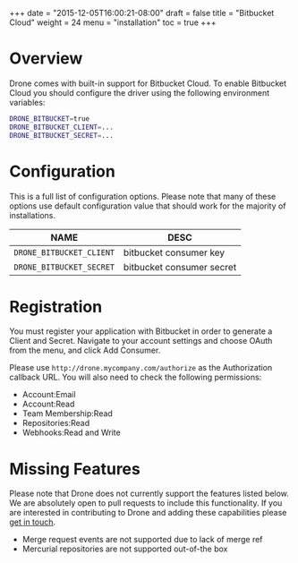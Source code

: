 +++
date = "2015-12-05T16:00:21-08:00"
draft = false
title = "Bitbucket Cloud"
weight = 24
menu = "installation"
toc = true
+++

# Overview

Drone comes with built-in support for Bitbucket Cloud. To enable Bitbucket Cloud you should configure the driver using the following environment variables:

```bash
DRONE_BITBUCKET=true
DRONE_BITBUCKET_CLIENT=...
DRONE_BITBUCKET_SECRET=...
```

# Configuration

This is a full list of configuration options. Please note that many of these options use default configuration value that should work for the majority of installations.

NAME                        | DESC
----------------------------|---------------------------------------------------
`DRONE_BITBUCKET_CLIENT`    | bitbucket consumer key
`DRONE_BITBUCKET_SECRET`    | bitbucket consumer secret


# Registration

You must register your application with Bitbucket in order to generate a Client and Secret. Navigate to your account settings and choose OAuth from the menu, and click Add Consumer.

Please use `http://drone.mycompany.com/authorize` as the Authorization callback URL. You will also need to check the following permissions:

* Account:Email
* Account:Read
* Team Membership:Read
* Repositories:Read
* Webhooks:Read and Write

# Missing Features

Please note that Drone does not currently support the features listed below. We are absolutely open to pull requests to include this functionality. If you are interested in contributing to Drone and adding these capabilities please [get in touch](https://gitter.im/drone/drone).

* Merge request events are not supported due to lack of merge ref
* Mercurial repositories are not supported out-of-the box
